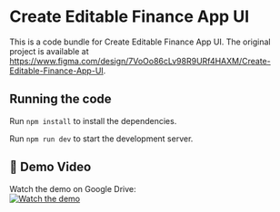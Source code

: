 
  # Create Editable Finance App UI

  This is a code bundle for Create Editable Finance App UI. The original project is available at https://www.figma.com/design/7VoOo86cLv98R9URf4HAXM/Create-Editable-Finance-App-UI.

  ## Running the code

  Run `npm install` to install the dependencies.

  Run `npm run dev` to start the development server.

  ## 🎥 Demo Video

Watch the demo on Google Drive:  
[![Watch the demo](https://img.shields.io/badge/Watch%20Demo%20on%20Google%20Drive-green?logo=google-drive&logoColor=white)](https://drive.google.com/file/d/1eJHeuS-SZT8RcmhVshr7fq7Tehl9sLO2/view?usp=drive_link)

  
